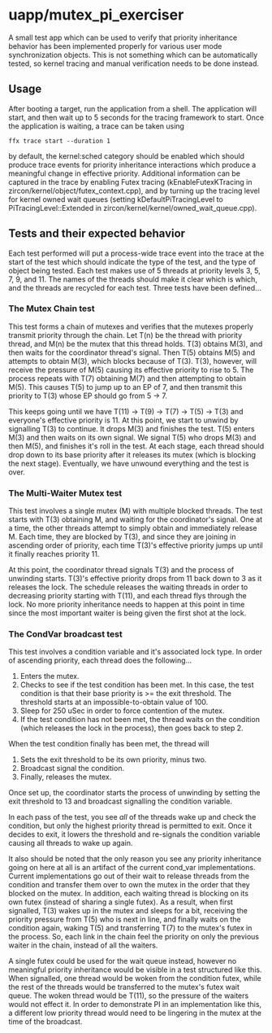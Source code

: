# uapp/mutex_pi_exerciser

A small test app which can be used to verify that priority inheritance behavior
has been implemented properly for various user mode synchronization objects.
This is not something which can be automatically tested, so kernel tracing and
manual verification needs to be done instead.

## Usage

After booting a target, run the application from a shell.  The application will
start, and then wait up to 5 seconds for the tracing framework to start.  Once
the application is waiting, a trace can be taken using

`ffx trace start --duration 1`

by default, the kernel:sched category should be enabled which should produce
trace events for priority inheritance interactions which produce a meaningful
change in effective priority.  Additional information can be captured in the
trace by enabling Futex tracing (kEnableFutexKTracing in
zircon/kernel/object/futex_context.cpp), and by turning up the tracing level for
kernel owned wait queues (setting kDefaultPiTracingLevel to
PiTracingLevel::Extended in zircon/kernel/kernel/owned_wait_queue.cpp).

## Tests and their expected behavior

Each test performed will put a process-wide trace event into the trace at the
start of the test which should indicate the type of the test, and the type of
object being tested.  Each test makes use of 5 threads at priority levels 3, 5,
7, 9, and 11.  The names of the threads should make it clear which is which, and
the threads are recycled for each test.  Three tests have been defined...

### The Mutex Chain test

This test forms a chain of mutexes and verifies that the mutexes properly
transmit priority through the chain.  Let T(n) be the thread with priority
thread, and M(n) be the mutex that this thread holds.  T(3) obtains M(3), and then
waits for the coordinator thread's signal.  Then T(5) obtains M(5) and attempts to
obtain M(3), which blocks because of T(3).  T(3), however, will receive the
pressure of M(5) causing its effective priority to rise to 5.  The process
repeats with T(7) obtaining M(7) and then attempting to obtain M(5).  This
causes T(5) to jump up to an EP of 7, and then transmit this priority to T(3)
whose EP should go from 5 -> 7.

This keeps going until we have T(11) -> T(9) -> T(7) -> T(5) -> T(3) and
everyone's effective priority is 11.  At this point, we start to unwind by
signalling T(3) to continue.  It drops M(3) and finishes the test.  T(5) enters
M(3) and then waits on its own signal.  We signal T(5) who drops M(3) and then
M(5), and finishes it's roll in the test.  At each stage, each thread should
drop down to its base priority after it releases its mutex (which is blocking
the next stage). Eventually, we have unwound everything and the test is over.

### The Multi-Waiter Mutex test

This test involves a single mutex (M) with multiple blocked threads.  The test
starts with T(3) obtaining M, and waiting for the coordinator's signal.  One at
a time, the other threads attempt to simply obtain and immediately release M.
Each time, they are blocked by T(3), and since they are joining in ascending
order of priority, each time T(3)'s effective priority jumps up until it finally
reaches priority 11.

At this point, the coordinator thread signals T(3) and the process of unwinding
starts. T(3)'s effective priority drops from 11 back down to 3 as it releases
the lock.  The schedule releases the waiting threads in order to decreasing
priority starting with T(11), and each thread flys through the lock.  No more
priority inheritance needs to happen at this point in time since the most
important waiter is being given the first shot at the lock.

### The CondVar broadcast test

This test involves a condition variable and it's associated lock type.  In order
of ascending priority, each
thread does the following...
1. Enters the mutex.
2. Checks to see if the test condition has been met.  In this case, the test
   condition is that their base priority is >= the exit threshold.  The
   threshold starts at an impossible-to-obtain value of 100.
3. Sleep for 250 uSec in order to force contention of the mutex.
4. If the test condition has not been met, the thread waits on the condition
   (which releases the lock in the process), then goes back to step 2.

When the test condition finally has been met, the thread will
1. Sets the exit threshold to be its own priority, minus two.
2. Broadcast signal the condition.
3. Finally, releases the mutex.

Once set up, the coordinator starts the process of unwinding by setting the exit
threshold to 13 and broadcast signalling the condition variable.

In each pass of the test, you see _all_ of the threads wake up and check the
condition, but only the highest priority thread is permitted to exit.  Once it
decides to exit, it lowers the threshold and re-signals the condition variable
causing all threads to wake up again.

It also should be noted that the only reason you see any priority inheritance
going on here at all is an artifact of the current cond_var implementations.
Current implementations go out of their wait to release threads from the
condition and transfer them over to own the mutex in the order that they blocked
on the mutex.  In addition, each waiting thread is blocking on its own futex
(instead of sharing a single futex).  As a result, when first signalled, T(3)
wakes up in the mutex and sleeps for a bit, receiving the priority pressure from
T(5) who is next in line, and finally waits on the condition again, waking T(5)
and transferring T(7) to the mutex's futex in the process.  So, each link in the
chain feel the priority on only the previous waiter in the chain, instead of all
the waiters.

A single futex could be used for the wait queue instead, however no meaningful
priority inheritance would be visible in a test structured like this.  When
signalled, one thread would be woken from the condition futex, while the rest of
the threads would be transferred to the mutex's futex wait queue.  The woken
thread would be T(11), so the pressure of the waiters would not effect it.  In
order to demonstrate PI in an implementation like this, a different low priority
thread would need to be lingering in the mutex at the time of the broadcast.
